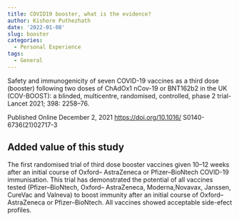 ```yaml
---
title: COVID19 booster, what is the evidence?
author: Kishore Puthezhath
date: '2022-01-08'
slug: booster
categories:
  - Personal Experience
tags:
  - General
---
```


Safety and immunogenicity of seven COVID-19 vaccines as a third dose (booster) following two doses of ChAdOx1 nCov-19 or BNT162b2 in the UK (COV-BOOST): a blinded, multicentre, randomised, controlled, phase 2 trial-Lancet 2021; 398: 2258–76.

Published Online December 2, 2021 https://doi.org/10.1016/ S0140-6736(21)02717-3

## Added value of this study

The first randomised trial of third dose booster vaccines given 10–12 weeks after an initial course of Oxford– AstraZeneca or Pfizer–BioNtech COVID-19 immunisation. This trial has demonstrated the potential of all vaccines tested (Pfizer–BioNtech, Oxford– AstraZeneca, Moderna,Novavax, Janssen, CureVac and Valneva) to boost immunity after an initial course of Oxford– AstraZeneca or Pfizer–BioNtech. All vaccines showed acceptable side-efect profiles.